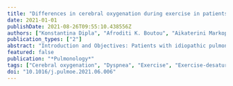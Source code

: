 ```yaml
---
title: "Differences in cerebral oxygenation during exercise in patients with idiopathic pulmonary fibrosis with and without exertional hypoxemia: does exercise intensity matter?"
date: 2021-01-01
publishDate: 2021-08-26T09:55:10.438556Z
authors: ["Konstantina Dipla", "Afroditi K. Boutou", "Aikaterini Markopoulou", "Stavros Papadopoulos", "Stella Kritikou", "Georgia Pitsiou", "Ioannis Stanopoulos", "Ioannis Kioumis", "Andreas Zafeiridis"]
publication_types: ["2"]
abstract: "Introduction and Objectives: Patients with idiopathic pulmonary fibrosis (IPF) present respiratory derangements at rest and during exercise, accompanied by exercise intolerance. Some patients may develop profound exertional desaturation even without resting hypoxemia. Evidence suggests the involvement of reduced cerebral-oxygenation in exercise intolerance. We aimed to examine (i) differences in cerebral-oxygenation during exercise between IPF patients with and without isolated exertional desaturation, (ii) whether the impairments in cerebral-oxygenation are detected at similar exercise intensity, and (iii) correlations between cerebral-oxygenation indices, disease severity, and 6-min walk test (6MWT). Materials and Methods: Patients with IPF (n = 24; 62.1 ± 9.3 years) without resting hypoxemia underwent cardiopulmonary exercise testing (CPET) with cerebral-oxygenation monitoring via near-infrared-spectroscopy (NIRS). Βased on their pulse-oxymetry saturation (SpO2) during CPET, patients were divided into the “exertional-desaturators” group (SpO2nadir≤89% and ≥6% drop in SpO2) and the “non-exertional-desaturators” group (SpO2nadir≥90% and ≤5% drop). Results: During CPET, the “exertional-desaturators” group exhibited lower oxygenated-hemoglobin (-0.67 ± 1.48 vs. 0.69 ± 1.75 μmol/l; p < 0.05) and higher deoxygenated-hemoglobin (1.67 ± 1.13 vs. 0.17 ± 0.62 μmol/l; p < 0.001) than the “non-exertional-desaturators” group. A different pattern (p < 0.01) in cerebral-oxygenation responses was observed in the two groups. In exertional-desaturators oxygenated-hemoglobin declined below baseline even at low/moderate-intensity exercise (p < 0.05), whereas, in non-exertional-desaturators cerebral-oxygenation declined (p < 0.05) at high-intensity exercise. Cerebral-NIRS indices correlated (p < 0.05) with CPET-duration, dyspnea, diffusion capacity, and 6MWT. Conclusions: During incremental exercise, patients with IPF and exertional desaturation present a significant decline in cerebral-oxygenation even during low-intensity exercise. Our findings support the implementation of longer-duration rehabilitation programs in IPF so that lower intensity exercise can be applied at the initial stages. (NCT 03683082)"
featured: false
publication: "*Pulmonology*"
tags: ["Cerebral oxygenation", "Dyspnea", "Exercise", "Exercise-desaturation", "Idiopathic pulmonary fibrosis", "Near-infrared-spectroscopy"]
doi: "10.1016/j.pulmoe.2021.06.006"
---
```


